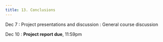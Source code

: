 ```yaml
---
title: 13. Conclusions
---
```


Dec 7
: Project presentations and discussion
: General course discussion

Dec 10
: **Project report due**, 11:59pm
